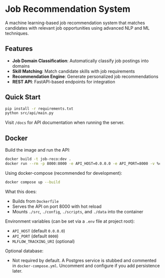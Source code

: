 # Job Recommendation System

A machine learning-based job recommendation system that matches candidates with relevant job opportunities using advanced NLP and ML techniques.

## Features
- **Job Domain Classification**: Automatically classify job postings into domains
- **Skill Matching**: Match candidate skills with job requirements
- **Recommendation Engine**: Generate personalized job recommendations
- **REST API**: FastAPI-based endpoints for integration

## Quick Start
```bash
pip install -r requirements.txt
python src/api/main.py
```

Visit `/docs` for API documentation when running the server.

## Docker
Build the image and run the API:
```bash
docker build -t job-reco:dev .
docker run --rm -p 8000:8000 -e API_HOST=0.0.0.0 -e API_PORT=8000 -v %cd%/data:/app/data job-reco:dev
```

Using docker-compose (recommended for development):
```bash
docker compose up --build
```

What this does:
- Builds from `Dockerfile`
- Serves the API on port 8000 with hot reload
- Mounts `./src`, `./config`, `./scripts`, and `./data` into the container

Environment variables (can be set via a `.env` file at project root):
- `API_HOST` (default `0.0.0.0`)
- `API_PORT` (default `8000`)
- `MLFLOW_TRACKING_URI` (optional)

Optional database:
- Not required by default. A Postgres service is stubbed and commented in `docker-compose.yml`. Uncomment and configure if you add persistence later.